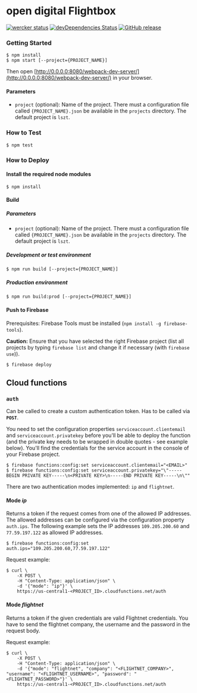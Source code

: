 # open digital Flightbox

[![wercker status](https://app.wercker.com/status/0fe66b2964c401ddbc2b7b17d2e9f3d0/s/master "wercker status")](https://app.wercker.com/project/byKey/0fe66b2964c401ddbc2b7b17d2e9f3d0)
[![devDependencies Status](https://david-dm.org/lszt/flights-react/dev-status.svg)](https://david-dm.org/lszt/flights-react?type=dev)
[![GitHub release](https://img.shields.io/github/release/odch/flightbox.svg)](https://www.github.com/odch/flightbox/releases/)

### Getting Started

```
$ npm install
$ npm start [--project={PROJECT_NAME}]
```

Then open [http://0.0.0.0:8080/webpack-dev-server/](http://0.0.0.0:8080/webpack-dev-server/) in your browser.

#### Parameters

* `project` (optional): Name of the project. There must a configuration file called `{PROJECT_NAME}.json` be available
                        in the `projects` directory. The default project is `lszt`.

### How to Test

```
$ npm test
```

### How to Deploy

#### Install the required node modules

```
$ npm install
```
#### Build

##### Parameters

* `project` (optional): Name of the project. There must a configuration file called `{PROJECT_NAME}.json` be available
                        in the `projects` directory. The default project is `lszt`.

##### Development or test environment

```
$ npm run build [--project={PROJECT_NAME}]
```

##### Production environment

```
$ npm run build:prod [--project={PROJECT_NAME}]
```

#### Push to Firebase

Prerequisites: Firebase Tools must be installed (`npm install -g firebase-tools`).

**Caution:** Ensure that you have selected the right Firebase project (list all projects by typing `firebase list` and change it if necessary (with `firebase use`)).

```
$ firebase deploy
```
## Cloud functions

### `auth`

Can be called to create a custom authentication token. Has to be called via **`POST`**.

You need to set the configuration properties `serviceaccount.clientemail` and `serviceaccount.privatekey`
before you'll be able to deploy the function (and the private key needs to be wrapped in double quotes - see example
below). You'll find the credentials for the service account in the console of your Firebase project.

```
$ firebase functions:config:set serviceaccount.clientemail="<EMAIL>"
$ firebase functions:config:set serviceaccount.privatekey="\"-----BEGIN PRIVATE KEY-----\n<PRIVATE KEY>\n-----END PRIVATE KEY-----\n\""
```

There are two authentication modes implemented: `ip` and `flightnet`.

#### Mode *ip*

Returns a token if the request comes from one of the allowed IP addresses. The allowed addresses can be configured
via the configuration property `auth.ips`. The following example sets the IP addresses `109.205.200.60` and
`77.59.197.122` as allowed IP addresses.

```
$ firebase functions:config:set auth.ips="109.205.200.60,77.59.197.122" 
```

Request example:
```
$ curl \
    -X POST \
    -H "Content-Type: application/json" \
    -d '{"mode": "ip"}' \
    https://us-central1-<PROJECT_ID>.cloudfunctions.net/auth
```

#### Mode *flightnet*

Returns a token if the given credentials are valid Flightnet credentials. You have to send the flightnet company,
the username and the password in the request body.

Request example:

```
$ curl \
    -X POST \
    -H "Content-Type: application/json" \
    -d '{"mode": "flightnet", "company": "<FLIGHTNET_COMPANY>", "username": "<FLIGHTNET_USERNAME>", "password": "<FLIGHTNET_PASSWORD>"}' \
    https://us-central1-<PROJECT_ID>.cloudfunctions.net/auth
```
